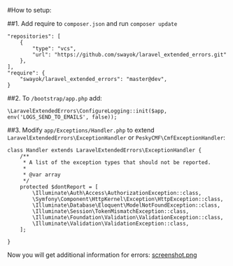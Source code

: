 #How to setup:

##1. Add require to `composer.json` and run `composer update`

    "repositories": [
        {
            "type": "vcs",
            "url": "https://github.com/swayok/laravel_extended_errors.git"
        },
    ],
    "require": {
        "swayok/laravel_extended_errors": "master@dev",
    }

##2. To `/bootstrap/app.php` add:

    \LaravelExtendedErrors\ConfigureLogging::init($app, env('LOGS_SEND_TO_EMAILS', false));

##3. Modify `app/Exceptions/Handler.php` to extend `LaravelExtendedErrors\ExceptionHandler` or `PeskyCMF\CmfExceptionHandler`:

    class Handler extends LaravelExtendedErrors\ExceptionHandler {
        /**
         * A list of the exception types that should not be reported.
         *
         * @var array
         */
        protected $dontReport = [
            \Illuminate\Auth\Access\AuthorizationException::class,
            \Symfony\Component\HttpKernel\Exception\HttpException::class,
            \Illuminate\Database\Eloquent\ModelNotFoundException::class,
            \Illuminate\Session\TokenMismatchException::class,
            \Illuminate\Foundation\Validation\ValidationException::class,
            \Illuminate\Validation\ValidationException::class,
        ];
    
    }

Now you will get additional information for errors:
[screenshot.png](https://raw.githubusercontent.com/swayok/laravel_extended_errors/master/screenshot.png)
